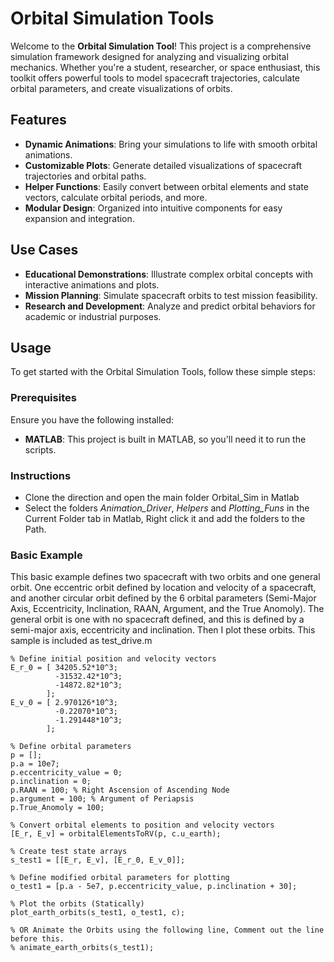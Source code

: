# Orbital Simulation Tools

Welcome to the **Orbital Simulation Tool**! This project is a comprehensive simulation framework designed for analyzing and visualizing orbital mechanics. Whether you're a student, researcher, or space enthusiast, this toolkit offers powerful tools to model spacecraft trajectories, calculate orbital parameters, and create visualizations of orbits.

## Features

- **Dynamic Animations**: Bring your simulations to life with smooth orbital animations.
- **Customizable Plots**: Generate detailed visualizations of spacecraft trajectories and orbital paths.
- **Helper Functions**: Easily convert between orbital elements and state vectors, calculate orbital periods, and more.
- **Modular Design**: Organized into intuitive components for easy expansion and integration.

## Use Cases

- **Educational Demonstrations**: Illustrate complex orbital concepts with interactive animations and plots.
- **Mission Planning**: Simulate spacecraft orbits to test mission feasibility.
- **Research and Development**: Analyze and predict orbital behaviors for academic or industrial purposes.

## Usage

To get started with the Orbital Simulation Tools, follow these simple steps:

### Prerequisites
Ensure you have the following installed:
- **MATLAB**: This project is built in MATLAB, so you'll need it to run the scripts.

### Instructions
- Clone the direction and open the main folder Orbital_Sim in Matlab
- Select the folders *Animation_Driver*, *Helpers* and *Plotting_Funs* in the Current Folder tab in Matlab, Right click it and add the folders to the Path.

### Basic Example
This basic example defines two spacecraft with two orbits and one general orbit. One eccentric orbit defined by location and velocity of a spacecraft, and another circular orbit defined by the 6 orbital parameters (Semi-Major Axis, Eccentricity, Inclination, RAAN, Argument, and the True Anomoly). The general orbit is one with no spacecraft defined, and this is defined by a semi-major axis, eccentricity and inclination. Then I plot these orbits. This sample is included as test_drive.m 
```
% Define initial position and velocity vectors
E_r_0 = [ 34205.52*10^3;
          -31532.42*10^3;
          -14872.82*10^3;
        ];
E_v_0 = [ 2.970126*10^3;
          -0.22070*10^3;
          -1.291448*10^3;
        ];

% Define orbital parameters
p = [];
p.a = 10e7;
p.eccentricity_value = 0;
p.inclination = 0;
p.RAAN = 100; % Right Ascension of Ascending Node
p.argument = 100; % Argument of Periapsis
p.True_Anomoly = 100;

% Convert orbital elements to position and velocity vectors
[E_r, E_v] = orbitalElementsToRV(p, c.u_earth);

% Create test state arrays
s_test1 = [[E_r, E_v], [E_r_0, E_v_0]];

% Define modified orbital parameters for plotting
o_test1 = [p.a - 5e7, p.eccentricity_value, p.inclination + 30];

% Plot the orbits (Statically)
plot_earth_orbits(s_test1, o_test1, c);

% OR Animate the Orbits using the following line, Comment out the line before this. 
% animate_earth_orbits(s_test1);
```

